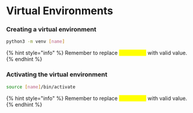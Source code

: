 # Virtual Environments

### Creating a virtual environment

```bash
python3 -m venv [name]
```

{% hint style="info" %}
Remember to replace <mark style="color:yellow;">\[argument]</mark> with valid value.
{% endhint %}



### Activating the virtual environment

```bash
source [name]/bin/activate
```

{% hint style="info" %}
Remember to replace <mark style="color:yellow;">\[argument]</mark> with valid value.
{% endhint %}


